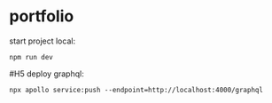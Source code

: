 # portfolio

start project local: 
```
npm run dev
```


#H5 deploy graphql:
``` 
npx apollo service:push --endpoint=http://localhost:4000/graphql
```